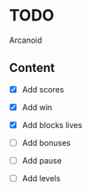 # TODO

Arcanoid

## Content

- [x] Add scores
- [x] Add win
- [x] Add blocks lives
- [ ] Add bonuses
- [ ] Add pause
- [ ] Add levels


